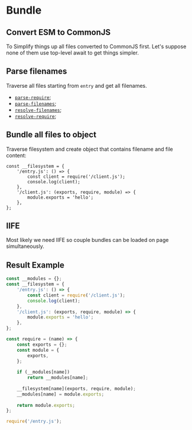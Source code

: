 # Bundle

## Convert ESM to CommonJS

To Simplify things up all files converted to CommonJS first.
Let's suppose none of them use top-level await to get things simpler.

## Parse filenames

Traverse all files starting from `entry` and get all filenames.

- [`parse-require`](https://putout.cloudcmd.io/#/gist/d973366be6b07ab705b5c9d793369904/ca8b6b15fa953d95f57b42e07136c65791f38ca1);
- [`parse-filenames`](https://putout.cloudcmd.io/#/gist/d973366be6b07ab705b5c9d793369904/3067150ad161029e75b95e9bfff290e03953ef41);
- [`resolve-filenames`](https://putout.cloudcmd.io/#/gist/8ca1ac9b5fb4d1a47d185836c3f0b393/edf99b8064fe0faf4545aa0cc66138a7fa34c557);
- [`resolve-require`](https://putout.cloudcmd.io/#/gist/833539f66cb238fcc3b6ca6cee61ef9e/79a068c96b686bb0eacdf3f570d532981499b114);

## Bundle all files to object

Traverse filesystem and create object that contains filename and file content:

```
const __filesystem = {
    '/entry.js': () => {
        const client = require('/client.js');
        console.log(client);
    },
    '/client.js': (exports, require, module) => {
        module.exports = 'hello';
    },
};
```

## IIFE

Most likely we need IIFE so couple bundles can be loaded on page simultaneously.

## Result Example

```js
const __modules = {};
const __filesystem = {
    '/entry.js': () => {
        const client = require('/client.js');
        console.log(client);
    },
    '/client.js': (exports, require, module) => {
        module.exports = 'hello';
    },
};

const require = (name) => {
    const exports = {};
    const module = {
        exports,
    };
    
    if (__modules[name])
        return __modules[name];
    
    __filesystem[name](exports, require, module);
    __modules[name] = module.exports;
    
    return module.exports;
};

require('/entry.js');
```
